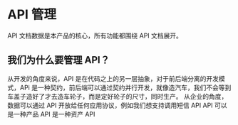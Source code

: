 # API 管理

API 文档数据是本产品的核心，所有功能都围绕 API 文档展开。
## 我们为什么要管理 API？
从开发的角度来说，API 是在代码之上的另一层抽象，对于前后端分离的开发模式，APi 是一种契约，前后端可以通过契约并行开发，就像造汽车，我们不会等到车盖子造好了才去造车轮子，而是定好轮子的尺寸，同时生产。
从企业的角度，数据可以通过 API 开放给任何应用协议，例如我们想支持调用短信 API
API 可以是一种产品
API 是一种资产
API